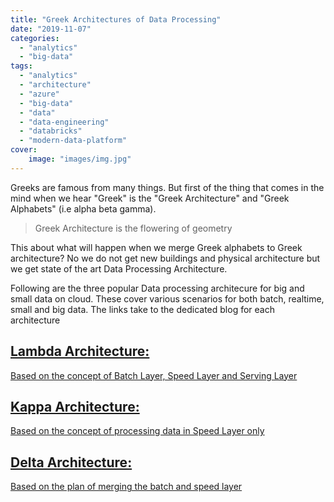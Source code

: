 ```yaml
---
title: "Greek Architectures of Data Processing"
date: "2019-11-07"
categories: 
  - "analytics"
  - "big-data"
tags: 
  - "analytics"
  - "architecture"
  - "azure"
  - "big-data"
  - "data"
  - "data-engineering"
  - "databricks"
  - "modern-data-platform"
cover:
    image: "images/img.jpg"
---
```


Greeks are famous from many things. But first of the thing that comes in the mind when we hear "Greek" is the "Greek Architecture" and "Greek Alphabets" (i.e alpha beta gamma).

> Greek Architecture is the flowering of geometry

This about what will happen when we merge Greek alphabets to Greek architecture? No we do not get new buildings and physical architecture but we get state of the art Data Processing Architecture.

Following are the three popular Data processing architecure for big and small data on cloud. These cover various scenarios for both batch, realtime, small and big data. The links take to the dedicated blog for each architecture

## [Lambda Architecture:](https://www.thedigitaltalk.com/blog/2019-7-introduction-to-lambda-architecture)

[Based on the concept of Batch Layer, Speed Layer and Serving Layer](https://www.thedigitaltalk.com/blog/2019-7-introduction-to-lambda-architecture)

## [Kappa Architecture:](https://www.thedigitaltalk.com/blog/2019-7-kappa-architecture-another-way-of-data-processing)

[Based on the concept of processing data in Speed Layer only](https://www.thedigitaltalk.com/blog/2019-7-kappa-architecture-another-way-of-data-processing)

## [Delta Architecture:](https://www.thedigitaltalk.com/blog/2019-9-introduction-to-delta-architecture)

[Based on the plan of merging the batch and speed layer](https://www.thedigitaltalk.com/blog/2019-9-introduction-to-delta-architecture)
